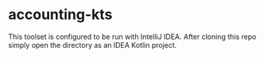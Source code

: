 # accounting-kts
This toolset is configured to be run with IntelliJ IDEA. After cloning this repo simply open the directory as an IDEA Kotlin project.

